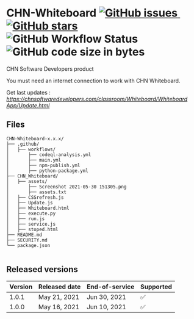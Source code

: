 # CHN-Whiteboard <a href="https://github.com/Himashana/CHN-Whiteboard/issues"><img alt="GitHub issues" src="https://img.shields.io/github/issues/Himashana/CHN-Whiteboard">&nbsp;</a><a href="https://github.com/Himashana/CHN-Whiteboard/stargazers"><img alt="GitHub stars" src="https://img.shields.io/github/stars/Himashana/CHN-Whiteboard"></a>&nbsp;<img alt="GitHub Workflow Status" src="https://img.shields.io/github/workflow/status/Himashana/CHN-Whiteboard/CodeQL">&nbsp;<img alt="GitHub code size in bytes" src="https://img.shields.io/github/languages/code-size/himashana/CHN-Whiteboard">


CHN Software Developers product

You must need an internet connection to work with CHN Whiteboard.


Get last updates : [_https://chnsoftwaredevelopers.com/classroom/Whiteboard/Whiteboard App/Update.html_](https://chnsoftwaredevelopers.com/classroom/Whiteboard/Whiteboard%20App/Update.html)

## Files

```text
CHN-Whiteboard-x.x.x/
├── .github/
│   ├── workflows/
│       ├── codeql-analysis.yml
│       ├── main.yml
│       ├── npm-publish.yml
│       ├── python-package.yml
├── CHN_Whiteboard/
│   ├── assets/
│       ├── Screenshot 2021-05-30 151305.png
│       ├── assets.txt
│   ├── CSSrefresh.js
│   ├── Update.js
│   ├── Whiteboard.html
│   ├── execute.py
│   ├── run.js
│   ├── service.js
│   ├── stoped.html
├── README.md
├── SECURITY.md
└── package.json
    
```
## Released versions

| Version | Released date          | End-of-service         | Supported          |
| ------- | ---------------------- | ---------------------- | ------------------ |
| 1.0.1   | May 21, 2021           | Jun 30, 2021           | :white_check_mark: |
| 1.0.0   | May 16, 2021           | Jun 10, 2021           | :white_check_mark: |


